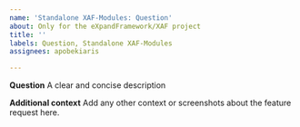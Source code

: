 ```yaml
---
name: 'Standalone XAF-Modules: Question'
about: Only for the eXpandFramework/XAF project
title: ''
labels: Question, Standalone XAF-Modules
assignees: apobekiaris

---
```


**Question**
A clear and concise description

**Additional context**
Add any other context or screenshots about the feature request here.

